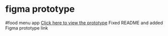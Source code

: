 ﻿# figma prototype
 #food menu app
 [Click here to view the prototype](https://www.figma.com/proto/DXgnVLAFy8GKdruo7kpk8D/task-3?node-id=0-1&t=Q2zgdASwb70dsWZE-1)
 Fixed README and added Figma prototype link
